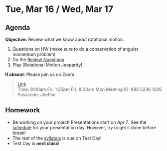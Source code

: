 Tue, Mar 16 / Wed, Mar 17
==================  
  
Agenda  
---------  
**Objective:** Review what we know about rotational motion.

1. Questions on HW (make sure to do a conservation of angular momentum problem)
2. Do the [Review Questions](https://avon.schoology.com/course/2624603229/materials/gp/4770986170)
3. Play [Rotational Motion Jeopardy]

**If absent**: Please join us on Zoom

> [Link](https://us02web.zoom.us/j/89652361206?pwd=L3ZYQzBGNitFK0J6K1M4Nk1iM1dYQT09)  
> Time: 8:00am Fri, 1:25pm Fri, 8:00am Mon
> Meeting ID: 896 5236 1206  
> Passcode: J5ePse 

Homework   
-------------  
- Be working on your project! Presentations start on *Apr 7*.  See the [schedule][sched] for your presentation day.	However, try to get it done before break!
- The rest of the [syllabus] is due on Test Day!
- Test Day is **next class**!

[sched]: https://avoncsc-my.sharepoint.com/:x:/g/personal/zjrohrbach_avon-schools_org/EVMXHFfIjQJDml8sDSyMeYsBLcV4ZCg-pDrGaicpsu_iBQ?e=RfXTgy
[syllabus]: https://avon.schoology.com/course/2624603229/materials?f=369843178
<!--stackedit_data:
eyJoaXN0b3J5IjpbLTEyNDI1MjY2MTMsLTU1NDI4MTM5NCwxOT
U5MzYzMzYxLDI4MzM0NDk4NiwtMTY2MzY5MDA1MiwxNzcwMDQ1
NDMyLDY5NjkwMzkwOSwxNTU4MjE2MjUwLC0xNzkwMTYyNDM1LD
Q5MTYxMzkwMiwzODAxMjQ4ODksLTM0MDcwNjI3NywtMTYxNjA0
NTI3NSw4NzgzMzg2MDYsLTE0Nzg3MTQwNTksMTY2NjU5MTE5NS
w2NTI4MTUzMzIsMzU3MzE1NDY5LDE1NjgwNDYwODEsLTc1MTY0
Nzc0OF19
-->